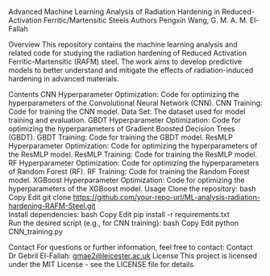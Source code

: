 Advanced Machine Learning Analysis of Radiation Hardening in Reduced-Activation Ferritic/Martensitic Steels 
Authors
Pengxin Wang, G. M. A. M. El-Fallah

Overview
This repository contains the machine learning analysis and related code for studying the radiation hardening of Reduced Activation Ferritic-Martensitic (RAFM) steel. The work aims to develop predictive models to better understand and mitigate the effects of radiation-induced hardening in advanced materials.

Contents
CNN Hyperparameter Optimization: Code for optimizing the hyperparameters of the Convolutional Neural Network (CNN).
CNN Training: Code for training the CNN model.
Data Set: The dataset used for model training and evaluation.
GBDT Hyperparameter Optimization: Code for optimizing the hyperparameters of Gradient Boosted Decision Trees (GBDT).
GBDT Training: Code for training the GBDT model.
ResMLP Hyperparameter Optimization: Code for optimizing the hyperparameters of the ResMLP model.
ResMLP Training: Code for training the ResMLP model.
RF Hyperparameter Optimization: Code for optimizing the hyperparameters of Random Forest (RF).
RF Training: Code for training the Random Forest model.
XGBoost Hyperparameter Optimization: Code for optimizing the hyperparameters of the XGBoost model.
Usage
Clone the repository:
bash
Copy
Edit
git clone https://github.com/your-repo-url/ML-analysis-radiation-hardening-RAFM-Steel.git  
Install dependencies:
bash
Copy
Edit
pip install -r requirements.txt  
Run the desired script (e.g., for CNN training):
bash
Copy
Edit
python CNN_training.py  

Contact
For questions or further information, feel free to contact:
Contact Dr Gebril El-Fallah:  gmae2@leicester.ac.uk
License
This project is licensed under the MIT License - see the LICENSE file for details.

